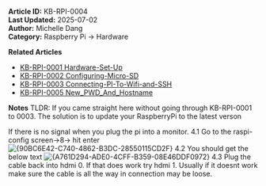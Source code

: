 **Article ID:** KB-RPI-0004  
**Last Updated:** 2025-07-02  
**Author:** Michelle Dang   
**Category:** Raspberry Pi → Hardware  

**Related Articles**
- [KB-RPI-0001 Hardware-Set-Up](https://github.com/MichelleD720/raspberrypi-setup-guide/blob/main/Hardware-Set-Up.md)
- [KB-RPI-0002 Configuring-Micro-SD](https://github.com/MichelleD720/raspberrypi-setup-guide/blob/main/Configuring-Micro-SD.md)
- [KB-RPI-0003 Connecting-PI-To-Wifi-and-SSH](https://github.com/MichelleD720/raspberrypi-setup-guide/blob/main/Configuring-Micro-SD.md)
- [KB-RPI-0005 New_PWD_And_Hostname](https://github.com/MichelleD720/raspberrypi-setup-guide/edit/main/New_PWD_And_Hostname.md)

**Notes** TLDR: If you came straight here without going through KB-RPI-0001 to 0003. The solution is to update your RaspberryPi to the latest verson

If there is no signal when you plug the pi into a monitor. 
4.1 Go to the raspi-config screen->8-> hit enter 
![{90BC6E42-C740-4862-B3DC-28550115CD2F}](https://github.com/user-attachments/assets/8991b542-812e-4796-9aa7-24487b7e03bb)
4.2 You should get the below text 
![{A761D294-ADE0-4CFF-B359-08E46DDF0972}](https://github.com/user-attachments/assets/5597c8fb-5b58-433f-8c0f-323a569494a7)
4.3 Plug the cable back into hdmi 0. If that does work try hdmi 1. Usually if it doesnt work make sure the cable is all the way in connection may be loose. 

